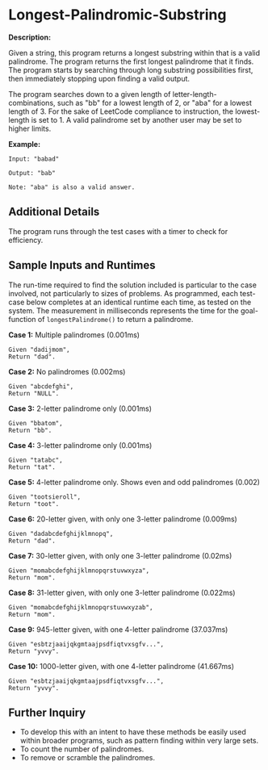 # Longest-Palindromic-Substring

**Description:**

Given a string, this program returns a longest substring within that is a
valid palindrome. The program returns the first longest palindrome that it
finds. The program starts by searching through long substring possibilities
first, then immediately stopping upon finding a valid output.

The program searches down to a given length of letter-length-combinations, 
such as "bb" for a lowest length of 2, or "aba" for a lowest length of 3. For 
the sake of LeetCode compliance to instruction, the lowest-length is set to 1.
A valid palindrome set by another user may be set to higher limits.

**Example:** 
```
Input: "babad"

Output: "bab"

Note: "aba" is also a valid answer.
```

## Additional Details

The program runs through the test cases with a timer to check for efficiency.

## Sample Inputs and Runtimes

The run-time required to find the solution included is particular to the case involved, not particularly to sizes of problems. As programmed, each test-case below completes at an identical runtime each time, as tested on the system. The measurement in milliseconds represents the time for the goal-function of `longestPalindrome()` to return a palindrome.

**Case 1:** Multiple palindromes (0.001ms)
```
Given "dadijmom",
Return "dad".
```
**Case 2:** No palindromes (0.002ms)
```
Given "abcdefghi",
Return "NULL".
```
**Case 3:** 2-letter palindrome only (0.001ms)
```
Given "bbatom",
Return "bb".
```
**Case 4:** 3-letter palindrome only (0.001ms)
```
Given "tatabc",
Return "tat".
```
**Case 5:** 4-letter palindrome only. Shows even and odd palindromes (0.002)
```
Given "tootsieroll",
Return "toot".
```
**Case 6:** 20-letter given, with only one 3-letter palindrome (0.009ms)
```
Given "dadabcdefghijklmnopq",
Return "dad".
```
**Case 7:** 30-letter given, with only one 3-letter palindrome (0.02ms)
```
Given "momabcdefghijklmnopqrstuvwxyza",
Return "mom".
```
**Case 8:** 31-letter given, with only one 3-letter palindrome (0.022ms)
```
Given "momabcdefghijklmnopqrstuvwxyzab",
Return "mom".
```
**Case 9:** 945-letter given, with one 4-letter palindrome (37.037ms)
```
Given "esbtzjaaijqkgmtaajpsdfiqtvxsgfv...",
Return "yvvy".
```
**Case 10:** 1000-letter given, with one 4-letter palindrome (41.667ms)
```
Given "esbtzjaaijqkgmtaajpsdfiqtvxsgfv...",
Return "yvvy".
```

## Further Inquiry

- To develop this with an intent to have these methods be easily used within broader programs, such as pattern finding within very large sets.
- To count the number of palindromes.
- To remove or scramble the palindromes.
